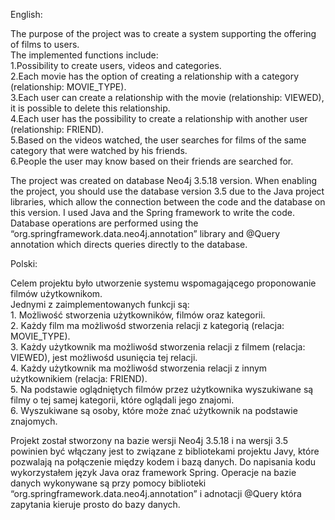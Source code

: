 English:

The purpose of the project was to create a system supporting the offering of films to users.   
The implemented functions include:  
    1.Possibility to create users, videos and categories.  
    2.Each movie has the option of creating a relationship with a category (relationship: MOVIE_TYPE).  
    3.Each user can create a relationship with the movie (relationship: VIEWED), it is possible to delete this relationship.  
    4.Each user has the possibility to create a relationship with another user (relationship: FRIEND).  
    5.Based on the videos watched, the user searches for films of the same category that were watched by his friends.  
    6.People the user may know based on their friends are searched for.  

The project was created on database Neo4j 3.5.18 version. When enabling the project, you should use the database version 3.5 due to the Java project libraries, which allow the connection between the code and the database on this version. 
I used Java and the Spring framework to write the code. Database operations are performed using the “org.springframework.data.neo4j.annotation” library and @Query annotation which directs queries directly to the database. 

Polski:

Celem projektu było utworzenie systemu wspomagającego proponowanie filmów użytkownikom.   
Jednymi z zaimplementowanych funkcji są:  
    1. Możliwość stworzenia użytkowników, filmów oraz kategorii.  
    2. Każdy film ma możliwośd stworzenia relacji z kategorią (relacja: MOVIE_TYPE).  
    3. Każdy użytkownik ma możliwośd stworzenia relacji z filmem (relacja: VIEWED), jest możliwośd usunięcia tej relacji.  
    4. Każdy użytkownik ma możliwośd stworzenia relacji z innym użytkownikiem (relacja: FRIEND).  
    5. Na podstawie oglądniętych filmów przez użytkownika wyszukiwane są filmy o tej samej kategorii, które oglądali jego znajomi.  
    6. Wyszukiwane są osoby, które może znać użytkownik na podstawie znajomych.  

Projekt został stworzony na bazie wersji Neo4j 3.5.18 i na wersji 3.5 powinien być włączany jest to związane z bibliotekami projektu Javy, które pozwalają na połączenie między kodem i bazą danych. Do napisania kodu wykorzystałem język Java oraz framework Spring. Operacje na bazie danych wykonywane są przy pomocy biblioteki “org.springframework.data.neo4j.annotation” i adnotacji @Query która zapytania kieruje prosto do bazy danych.




